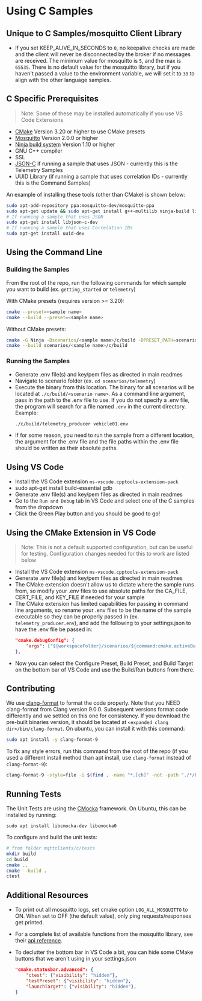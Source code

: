 # Using C Samples

## Unique to C Samples/mosquitto Client Library

- If you set KEEP_ALIVE_IN_SECONDS to `0`, no keepalive checks are made and the client will never be disconnected by the broker if no messages are received. The minimum value for mosquitto is `5`, and the max is `65535`. There is no default value for the mosquitto library, but if you haven't passed a value to the environment variable, we will set it to `30` to align with the other language samples.

## C Specific Prerequisites

> Note: Some of these may be installed automatically if you use VS Code Extensions
- [CMake](https://cmake.org/download/) Version 3.20 or higher to use CMake presets
- [Mosquitto](https://mosquitto.org/download/) Version 2.0.0 or higher
- [Ninja build system](https://github.com/ninja-build/ninja/releases) Version 1.10 or higher
- GNU C++ compiler
- SSL
- [JSON-C](https://github.com/json-c/json-c/tree/master) if running a sample that uses JSON - currently this is the Telemetry Samples
- UUID Library (if running a sample that uses correlation IDs - currently this is the Command Samples)

An example of installing these tools (other than CMake) is shown below:

``` bash
sudo apt-add-repository ppa:mosquitto-dev/mosquitto-ppa
sudo apt-get update && sudo apt-get install g++-multilib ninja-build libmosquitto-dev libssl-dev -y
# If running a sample that uses JSON
sudo apt-get install libjson-c-dev
# If running a sample that uses Correlation IDs
sudo apt-get install uuid-dev
```

## Using the Command Line

### Building the Samples

From the root of the repo, run the following commands for which sample you want to build (ex. `getting_started` or `telemetry`)

With CMake presets (requires version >= 3.20):

``` bash
cmake --preset=<sample name>
cmake --build --preset=<sample name>
```

Without CMake presets:

``` bash
cmake -G Ninja -Bscenarios/<sample name>/c/build -DPRESET_PATH=scenarios/<sample name>/c .
cmake --build scenarios/<sample name>/c/build
```

### Running the Samples

- Generate .env file(s) and key/pem files as directed in main readmes
- Navigate to scenario folder (ex. `cd scenarios/telemetry`)
- Execute the binary from this location. The binary for all scenarios will be located at `./c/build/<scenario name>`. As a command line argument, pass in the path to the .env file to use. If you do not specify a .env file, the program will search for a file named `.env` in the current directory. Example:
    ``` bash
    ./c/build/telemetry_producer vehicle01.env
    ```
- If for some reason, you need to run the sample from a different location, the argument for the .env file and the file paths within the .env file should be written as their absolute paths.

## Using VS Code

- Install the VS Code extension `ms-vscode.cpptools-extension-pack`
- sudo apt-get install build-essential gdb
- Generate .env file(s) and key/pem files as directed in main readmes
- Go to the `Run and Debug` tab in VS Code and select one of the C samples from the dropdown
- Click the Green Play button and you should be good to go!

## Using the CMake Extension in VS Code

> Note: This is not a default supported configuration, but can be useful for testing. Configuration changes needed for this to work are listed below

- Install the VS Code extension `ms-vscode.cpptools-extension-pack`
- Generate .env file(s) and key/pem files as directed in main readmes
- The CMake extension doesn't allow us to dictate where the sample runs from, so modify your .env files to use absolute paths for the CA_FILE, CERT_FILE, and KEY_FILE if needed for your sample
- The CMake extension has limited capabilities for passing in command line arguments, so rename your .env files to be the name of the sample executable so they can be properly passed in (ex. `telemetry_producer.env`), and add the following to your settings.json to have the .env file be passed in:
    ```json
    "cmake.debugConfig": {
        "args": ["${workspaceFolder}/scenarios/${command:cmake.activeBuildPresetName}/${command:cmake.buildTargetName}.env"],
    },
    ```
- Now you can select the Configure Preset, Build Preset, and Build Target on the bottom bar of VS Code and use the Build/Run buttons from there.

## Contributing

We use [clang-format](https://releases.llvm.org/download.html#9.0.0) to format the code properly. Note that you NEED clang-format from Clang version 9.0.0. Subsequent versions format code differently and we settled on this one for consistency. If you download the pre-built binaries version, it should be located at `<expanded clang dir>/bin/clang-format`. On ubuntu, you can install it with this command:

``` bash
sudo apt install -y clang-format-9
```

To fix any style errors, run this command from the root of the repo (if you used a different install method than apt install, use `clang-format` instead of `clang-format-9`):

``` bash
clang-format-9 -style=file -i $(find . -name "*.[ch]" -not -path "./*/build/*")
```

## Running Tests
The Unit Tests are using the [CMocka](https://cmocka.org/) framework.
On Ubuntu, this can be installed by running:

`sudo apt install libcmocka-dev libcmocka0`

To configure and build the unit tests:

```bash
# from folder mqttclients/c/tests
mkdir build
cd build
cmake ..
cmake --build .
ctest
```

## Additional Resources

- To print out all mosquitto logs, set cmake option `LOG_ALL_MOSQUITTO` to ON. When set to OFF (the default value), only ping requests/responses get printed.
- For a complete list of available functions from the mosquitto library, see their [api reference](https://mosquitto.org/api/files/mosquitto-h.html).
- To declutter the bottom bar in VS Code a bit, you can hide some CMake buttons that we aren't using in your settings.json

    ``` json
    "cmake.statusbar.advanced": {
        "ctest": {"visibility": "hidden"},
        "testPreset": {"visibility": "hidden"},
        "launchTarget": {"visibility": "hidden"},
    }
    ```